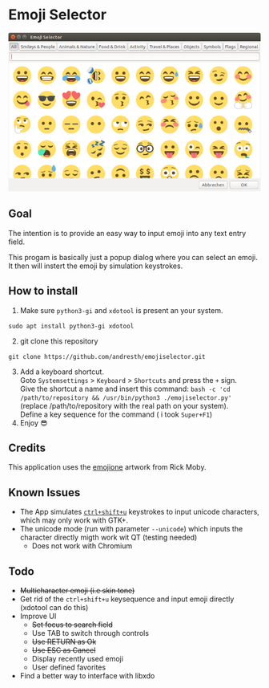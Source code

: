 # Emoji Selector

![Screenshot](assets/screenshot.png)

## Goal
The intention is to provide an easy way to input emoji into any text entry field.

This progam is basically just a popup dialog where you can select an emoji. It then will instert the emoji by simulation keystrokes.


## How to install
1. Make sure `python3-gi` and `xdotool` is present an your system.
```
sudo apt install python3-gi xdotool
```
2. git clone this repository
```
git clone https://github.com/andresth/emojiselector.git
```
3. Add a keyboard shortcut.  
Goto `Systemsettings` > `Keyboard` > `Shortcuts` and press the `+` sign.  
Give the shortcut a name and insert this command: `bash -c 'cd /path/to/repository && /usr/bin/python3 ./emojiselector.py'` (replace /path/to/repository with the real path on your system).  
Define a key sequence for the command ( i took `Super+F1`)
4. Enjoy 😎

## Credits
This application uses the [emojione](http://emojione.com) artwork from Rick Moby.

## Known Issues
* The App simulates [`ctrl+shift+u`](https://en.wikipedia.org/wiki/Unicode_input#In_X11_.28Linux_and_other_Unix_variants.29) keystrokes to input unicode characters, which may only work with GTK+.
* The unicode mode (run with parameter `--unicode`) which inputs the character directly migth work wit QT (testing needed)
  * Does not work with Chromium

## Todo
* ~~Multicharacter emoji (i.e skin tone)~~
* Get rid of the `ctrl+shift+u` keysequence and input emoji directly (xdotool can do this)
* Improve UI
  * ~~Set focus to search field~~
  * Use TAB to switch through controls
  * ~~Use RETURN as Ok~~
  * ~~Use ESC as Cancel~~
  * Display recently used emoji
  * User defined favorites
* Find a better way to interface with libxdo
